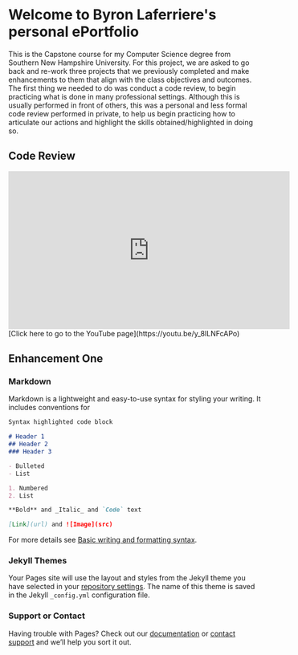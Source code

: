# Welcome to Byron Laferriere's personal ePortfolio

This is the Capstone course for my Computer Science degree from Southern New Hampshire University. For this project, we are asked to go back and re-work three projects
that we previously completed and make enhancements to them that align with the class objectives and outcomes. The first thing we needed to do was conduct a code review,
to begin practicing what is done in many professional settings. Although this is usually performed in front of others, this was a personal and less formal code review performed
in private, to help us begin practicing how to articulate our actions and highlight the skills obtained/highlighted in doing so.

## Code Review
<iframe width="560" height="315" src="https://youtu.be/y_8ILNFcAPo" frameborder="0" allow="accelerometer; autoplay; encrypted-media; gyroscope; picture-in-picture" allowfullscreen></iframe>
[Click here to go to the YouTube page](https://youtu.be/y_8ILNFcAPo)

## Enhancement One





### Markdown

Markdown is a lightweight and easy-to-use syntax for styling your writing. It includes conventions for

```markdown
Syntax highlighted code block

# Header 1
## Header 2
### Header 3

- Bulleted
- List

1. Numbered
2. List

**Bold** and _Italic_ and `Code` text

[Link](url) and ![Image](src)
```

For more details see [Basic writing and formatting syntax](https://docs.github.com/en/github/writing-on-github/getting-started-with-writing-and-formatting-on-github/basic-writing-and-formatting-syntax).

### Jekyll Themes

Your Pages site will use the layout and styles from the Jekyll theme you have selected in your [repository settings](https://github.com/byronlaferriere/byronlaferriere.github.io/settings/pages). The name of this theme is saved in the Jekyll `_config.yml` configuration file.

### Support or Contact

Having trouble with Pages? Check out our [documentation](https://docs.github.com/categories/github-pages-basics/) or [contact support](https://support.github.com/contact) and we’ll help you sort it out.

